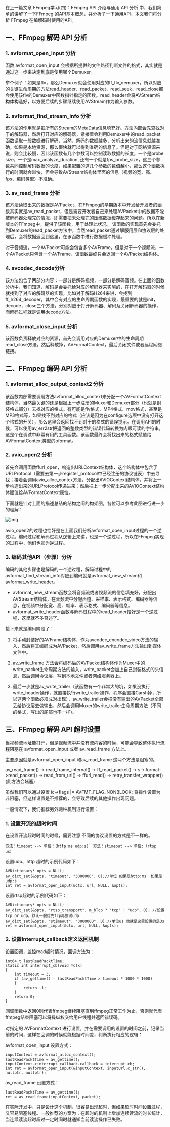 在上一篇文章 FFmpeg学习(四)：FFmpeg API 介绍与通用 API 分析 中，我们简单的讲解了一下FFmpeg 的API基本概念，并分析了一下通用API，本文我们将分析 FFmpeg 在编解码时使用的API。

## 一、FFmpeg 解码 API 分析



### 1. avformat_open_input 分析

函数 avformat_open_input 会根据所提供的文件路径判断文件的格式，其实就是通过这一步来决定到底是使用哪个Demuxer。

举个例子：如果是flv，那么Demuxer就会使用对应的ff_flv_demuxer，所以对应的关键生命周期的方法read_header、read_packet、read_seek、read_close都会使用该flv的Demuxer中函数指针指定的函数。read_header会将AVStream结构体构造好，以方便后续的步骤继续使用AVStream作为输入参数。



### 2. avformat_find_stream_info 分析

该方法的作用就是把所有的Stream的MetaData信息填充好。方法内部会先查找对于的解码器，然后打开对应的解码器，紧接着会利用Demuxer中的read_packet函数读取一段数据进行解码，当然，解码的数据越多，分析出来的流信息就越准确，如果是本地资源，那么很快就可以得到准确的信息了。但是对于网络资源来说，则会比较慢，因此该函数有几个参数可以控制读取数据的长度，一个是probe size，一个是max_analyze_duration, 还有一个就是fps_probe_size，这三个参数共同控制解码数据的长度，如果配置的这几个参数的数值越小，那么这个函数执行的时间就会越快，但会导致AVStream结构体里面的信息（视频的宽、高、fps、编码类型）不准确。



### 3. av_read_frame 分析

该方法读取出来的数据是AVPacket，在FFmpeg的早期版本中开发给开发者的函数其实就是av_read_packet，但是需要开发者自己来处理AVPacket中的数据不能被解码器处理完的情况，即需要把未处理完的压缩数据缓存起来的问题。所以在新版本的FFmpeg中，提供了该函数，用于处理此状况。 该函数的实现首先会委托到Demuxer的read_packet方法中，当然read_packet通过解服用层和协议层的处理后，会将数据返回到这里，在该函数中进行数据缓冲处理。

对于音频流，一个AVPacket可能会包含多个AVFrame，但是对于一个视频流，一个AVPacket只包含一个AVFrame，该函数最终只会返回一个AVPacket结构体。



### 4. avcodec_decode分析

该方法包含了两部分内容：一部分是解码视频，一部分是解码音频。在上面的函数分析中，我们知道，解码是会委托给对应的解码器来实施的，在打开解码器的时候就找到了对应的解码器的实现，比如对于解码H264来讲，会找到ff_h264_decoder，其中会有对应的生命周期函数的实现，最重要的就是init，decode，close三个方法，分别对应于打开解码器、解码及关闭解码器的操作，而解码过程就是调用decode方法。



### 5. avformat_close_input 分析

该函数负责释放对应的资源，首先会调用对应的Demuxer中的生命周期read_close方法，然后释放掉，AVFormatContext，最后关闭文件或者远程网络链接。 



## 二、FFmpeg 编码 API 分析



### 1. avformat_alloc_output_context2 分析

该函数内部需要调用方法avformat_alloc_context来分配一个AVFormatContext结构体，当然最关键的还是根据上一步注册的Muxer和Demuxer部分（也就是封装格式部分）去找对应的格式。有可能是flv格式、MP4格式、mov格式，甚至是MP3格式等，如果找不到对应的格式（应该是因为在configure选项中没有打开这个格式的开关），那么这里会返回找不到对于的格式的错误提示。在调用API的时候，可以使用av_err2str把返回的整数类型的错误代码转换为肉眼可读的字符串，这是个在调试中非常有用的工具函数。该函数最终会将找出来的格式赋值给AVFormatContext类型的oformat。



### 2. avio_open2 分析

首先会调用函数ffurl_open，构造出URLContext结构体，这个结构体中包含了URLProtocol（需要去第一步register_protocol中已经注册的协议链表）中去寻找；接着会调用avio_alloc_contex方法，分配出AVIOContext结构体，并将上一步构造出来的URLProtocol传递进来；然后把上一步分配出来的AVIOContext结构体赋值给AVFormatContext属性。

下面就是针对上面的描述总结的结构之间的构架图，各位可以参考此图进行进一步的理解：

![img](https://images2018.cnblogs.com/blog/682616/201807/682616-20180720100812049-1285283157.png)

avio_open2的过程也恰好是在上面我们分析avformat_open_input过程的一个逆过程。编码过程和解码过程从逻辑上来讲，也是一个逆过程，所以在FFmpeg实现的过程中，他们也互为逆过程。



### 3. 编码其他API（步骤）分析

 编码的其他步骤也是解码的一个逆过程，解码过程中的avformat_find_stream_info对应到编码就是avformat_new_stream和avformat_write_header。

- avformat_new_stream函数会将音频流或者视频流的信息填充好，分配出AVStream结构体，在音频流中分配声道、采样率、表示格式、编码器等信息，在视频中分配宽、高、帧率、表示格式、编码器等信息。
- avformat_write_header函数与解码过程中的read_header恰好是一个逆过程，这里就不多赘述了。

接下来就是编码阶段了：

1. 将手动封装好的AVFrame结构体，作为avcodec_encodec_video方法的输入，然后将其编码成为AVPacket，然后调用av_write_frame方法输出到媒体文件中。

2. av_write_frame 方法会将编码后的AVPacket结构体作为Muxer中的write_packet生命周期方法的输入，write_packet会加上自己封装格式的头信息，然后调用协议层，写到本地文件或者网络服务器上。

3. 最后一步就是av_write_trailer（该函数有一个非常大的坑，如果没执行write_header操作，就直接执行write_trailer操作，程序会直接Carsh掉，所以这两个函数必须成对出现），av_write_trailer会把没有输出的AVPacket全部丢给协议层去做输出，然后会调用Muxer的write_trailer生命周期方法（不同的格式，写出的尾部也不一样）。

 



## 三、FFmpeg 解码 API 超时设置

当视频流地址能打开，但是视频流中并没有流内容的时候，可能会导致整体执行流程阻塞在 avformat_open_input 或者 av_read_frame 方法上。

主要原因就是avformat_open_input 和av_read_frame 这两个方法是阻塞的。

av_read_frame() -> read_frame_internal() -> ff_read_packet() -> s->iformat->read_packet() -> read_from_url() -> ffurl_read() -> retry_transfer_wrapper() (此方法会堵塞)

虽然我们可以通过设置 ic->flags |= AVFMT_FLAG_NONBLOCK; 将操作设置为非阻塞，但这样设置是不推荐的，会导致后续的其他操作出现问题。

一般情况下，我们推荐另外两种机制进行设置：



### 1. 设置开流的超时时间

 在设置开流超时时间的时候，需要注意 不同的协议设置的方式是不一样的。

```
方法：timeout --> 单位：（http:ms udp:s)``方法：stimeout --> 单位:（rtsp us）　
```

设置udp、http 超时的示例代码如下：

```
AVDictionary* opts = NULL;
av_dict_set(&opts, "timeout", "3000000", 0);//单位 如果是http:ms  如果是udp:s
int ret = avformat_open_input(&ctx, url, NULL, &opts);
```

 

设置rtsp超时的示例代码如下：

```
AVDictionary* opts = NULL;
av_dict_set(&opts, "rtsp_transport", m_bTcp ? "tcp" : "udp", 0); //设置tcp or udp，默认一般优先tcp再尝试udp
av_dict_set(&opts, "stimeout", "3000000", 0);//单位us 也就是这里设置的是3s
ret = avformat_open_input(&ctx, url, NULL, &opts);
```



### 2. 设置interrupt_callback定义返回机制

设置回调，监控read超时情况，回调方法为：



```
int64_t lastReadPacktTime;
static int interrupt_cb(void *ctx)
{
    int timeout = 3;
    if (av_gettime() - lastReadPacktTime > timeout * 1000 * 1000)
    {
        return -1;
    }
    return 0;
}
```



回调函数中返回0则代表ffmpeg继续阻塞直到ffmpeg正常工作为止，否则就代表ffmpeg结束阻塞可以将操纵权交给用户线程并返回错误码。

对指定的 AVFormatContext 进行设置，并在需要调用的设置的时间之前，记录当前的时间，这样在回调的时候就能根据时间差，判断执行相应的逻辑：

avformat_open_input 设置方式：

```
inputContext = avformat_alloc_context();
lastReadPacktTime = av_gettime();
inputContext->interrupt_callback.callback = interrupt_cb;
int ret = avformat_open_input(&inputContext, inputUrl.c_str(), nullptr, nullptr);
```

 

av_read_frame 设置方式：

```
lastReadPacktTime = av_gettime();
ret = av_read_frame(inputContext, packet);
```

在实际开发中，只是设计这个机制，很容易出现超时，但如果超时时间设置过程，又容易阻塞线程。一般推荐的方案为：在超时的机制上增加连续读流的时长统计，当连续读流超时超过一定时间时就通知当前读流操作已失败。
